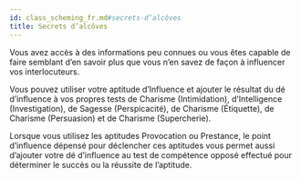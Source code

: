 ```yaml
---
id: class_scheming_fr.md#secrets-d’alcôves
title: Secrets d’alcôves
---
```


Vous avez accès à des informations peu connues ou vous êtes capable de faire semblant d’en savoir plus que vous n’en savez de façon à influencer vos interlocuteurs.

Vous pouvez utiliser votre aptitude d’Influence et ajouter le résultat du dé d’influence à vos propres tests de Charisme (Intimidation), d’Intelligence (Investigation), de Sagesse (Perspicacité), de Charisme (Étiquette), de Charisme (Persuasion) et de Charisme (Supercherie).

Lorsque vous utilisez les aptitudes Provocation ou Prestance, le point d’influence dépensé pour déclencher ces aptitudes vous permet aussi d’ajouter votre dé d’influence au test de compétence opposé effectué pour déterminer le succès ou la réussite de l’aptitude.


